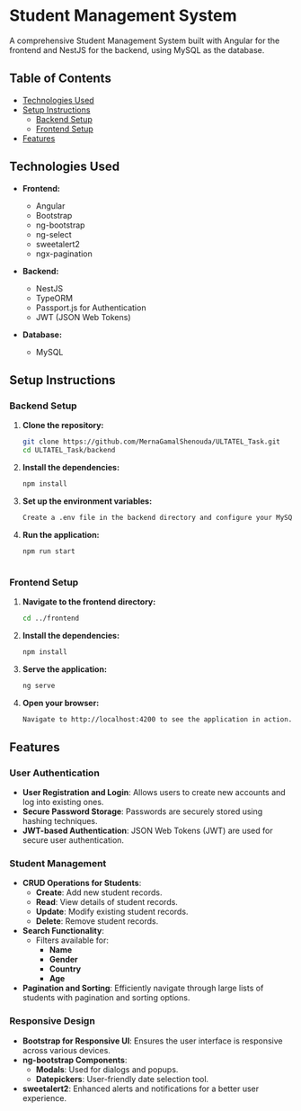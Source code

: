 # Student Management System

A comprehensive Student Management System built with Angular for the frontend and NestJS for the backend, using MySQL as the database.

## Table of Contents

- [Technologies Used](#technologies-used)
- [Setup Instructions](#setup-instructions)
  - [Backend Setup](#backend-setup)
  - [Frontend Setup](#frontend-setup)
- [Features](#features)

## Technologies Used

- **Frontend:**
  - Angular
  - Bootstrap
  - ng-bootstrap
  - ng-select
  - sweetalert2
  - ngx-pagination

- **Backend:**
  - NestJS
  - TypeORM
  - Passport.js for Authentication
  - JWT (JSON Web Tokens)
  
- **Database:**
  - MySQL

## Setup Instructions

### Backend Setup

1. **Clone the repository:**
   ```sh
   git clone https://github.com/MernaGamalShenouda/ULTATEL_Task.git
   cd ULTATEL_Task/backend

2. **Install the dependencies:**
   ```sh
   npm install

3. **Set up the environment variables:**
   ```sh
   Create a .env file in the backend directory and configure your MySQL database connection and JWT secret.

   
4. **Run the application:**
   ```sh
   npm run start

   

### Frontend Setup

1. **Navigate to the frontend directory:**
   ```sh
   cd ../frontend


2. **Install the dependencies:**
   ```sh
   npm install

3. **Serve the application:**
   ```sh
   ng serve

   
4. **Open your browser:**
   ```sh
   Navigate to http://localhost:4200 to see the application in action.

## Features

### User Authentication
- **User Registration and Login**: Allows users to create new accounts and log into existing ones.
- **Secure Password Storage**: Passwords are securely stored using hashing techniques.
- **JWT-based Authentication**: JSON Web Tokens (JWT) are used for secure user authentication.

### Student Management
- **CRUD Operations for Students**:
  - **Create**: Add new student records.
  - **Read**: View details of student records.
  - **Update**: Modify existing student records.
  - **Delete**: Remove student records.
- **Search Functionality**:
  - Filters available for:
    - **Name**
    - **Gender**
    - **Country**
    - **Age**
- **Pagination and Sorting**: Efficiently navigate through large lists of students with pagination and sorting options.

### Responsive Design
- **Bootstrap for Responsive UI**: Ensures the user interface is responsive across various devices.
- **ng-bootstrap Components**:
  - **Modals**: Used for dialogs and popups.
  - **Datepickers**: User-friendly date selection tool.
- **sweetalert2**: Enhanced alerts and notifications for a better user experience.




